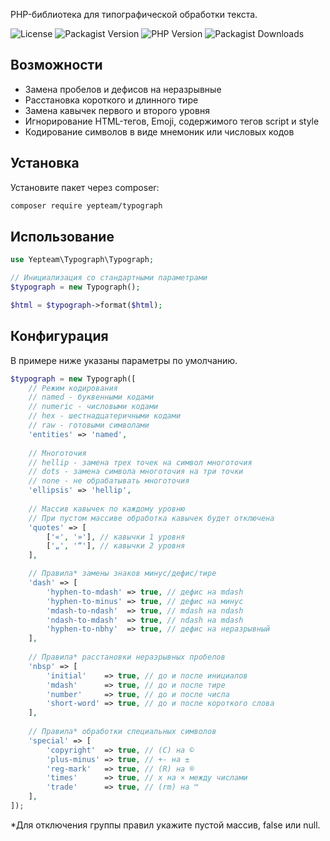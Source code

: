 PHP-библиотека для типографической обработки текста.

![License](https://img.shields.io/github/license/yepteam/typograph)
![Packagist Version](https://img.shields.io/packagist/v/yepteam/typograph)
![PHP Version](https://img.shields.io/packagist/php-v/yepteam/typograph)
![Packagist Downloads](https://img.shields.io/packagist/dt/yepteam/typograph)

## Возможности

- Замена пробелов и дефисов на неразрывные
- Расстановка короткого и длинного тире
- Замена кавычек первого и второго уровня
- Игнорирование HTML-тегов, Emoji, содержимого тегов script и style
- Кодирование символов в виде мнемоник или числовых кодов

## Установка

Установите пакет через composer:

```bash
composer require yepteam/typograph
```

## Использование

```php
use Yepteam\Typograph\Typograph;

// Инициализация со стандартными параметрами
$typograph = new Typograph();

$html = $typograph->format($html);
```

## Конфигурация

В примере ниже указаны параметры по умолчанию.

```php
$typograph = new Typograph([
    // Режим кодирования
    // named - буквенными кодами
    // numeric - числовыми кодами
    // hex - шестнадцатеричными кодами
    // raw - готовыми символами
    'entities' => 'named',
    
    // Многоточия
    // hellip - замена трех точек на символ многоточия
    // dots - замена символа многоточия на три точки
    // none - не обрабатывать многоточия
    'ellipsis' => 'hellip',
    
    // Массив кавычек по каждому уровню
    // При пустом массиве обработка кавычек будет отключена
    'quotes' => [
        ['«', '»'], // кавычки 1 уровня
        ['„', '“'], // кавычки 2 уровня
    ],

    // Правила* замены знаков минус/дефис/тире    
    'dash' => [
        'hyphen-to-mdash' => true, // дефис на mdash
        'hyphen-to-minus' => true, // дефис на минус
        'mdash-to-ndash'  => true, // mdash на ndash
        'ndash-to-mdash'  => true, // ndash на mdash
        'hyphen-to-nbhy'  => true, // дефис на неразрывный
    ],
    
    // Правила* расстановки неразрывных пробелов
    'nbsp' => [
        'initial'    => true, // до и после инициалов
        'mdash'      => true, // до и после тире
        'number'     => true, // до и после числа
        'short-word' => true, // до и после короткого слова
    ],
    
    // Правила* обработки специальных символов
    'special' => [
        'copyright'  => true, // (C) на ©
        'plus-minus' => true, // +- на ±
        'reg-mark'   => true, // (R) на ®
        'times'      => true, // x на × между числами
        'trade'      => true, // (rm) на ™
    ],
]);
```

*Для отключения группы правил укажите пустой массив, false или null.
